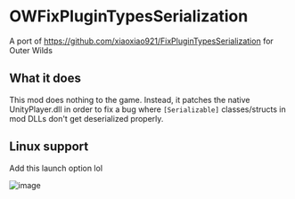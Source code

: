 # OWFixPluginTypesSerialization

A port of https://github.com/xiaoxiao921/FixPluginTypesSerialization for Outer Wilds

## What it does

This mod does nothing to the game. Instead, it patches the native UnityPlayer.dll in order to fix a bug where `[Serializable]` classes/structs in mod DLLs don't get deserialized properly.

## Linux support

Add this launch option lol

![image](https://github.com/JohnCorby/OWFixPluginTypesSerialization/assets/26337121/55f1ce55-0ac4-4074-9210-9aa7e3988a1e)
